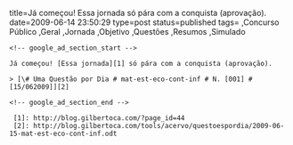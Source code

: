 title=Já começou! Essa jornada só pára com a conquista (aprovação).
date=2009-06-14 23:50:29
type=post
status=published
tags=
,Concurso Público
,Geral
,Jornada
,Objetivo
,Questões
,Resumos
,Simulado
~~~~~~
<!-- google_ad_section_start -->

Já começou! [Essa jornada][1] só pára com a conquista (aprovação).

> [\# Uma Questão por Dia # mat-est-eco-cont-inf # N. [001] # [15/062009]][2]

<!-- google_ad_section_end -->

 [1]: http://blog.gilbertoca.com/?page_id=44
 [2]: http://blog.gilbertoca.com/tools/acervo/questoespordia/2009-06-15-mat-est-eco-cont-inf.odt